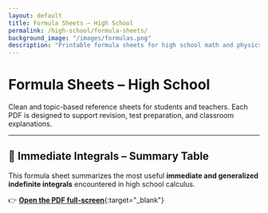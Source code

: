 ```yaml
---
layout: default
title: Formula Sheets – High School
permalink: /high-school/formula-sheets/
background_image: "/images/formulas.png"
description: "Printable formula sheets for high school math and physics. Clear, concise, and topic-organized."
---
```


# Formula Sheets – High School

Clean and topic-based reference sheets for students and teachers. Each PDF is designed to support revision, test preparation, and classroom explanations.

---

## 📄 Immediate Integrals – Summary Table

This formula sheet summarizes the most useful **immediate and generalized indefinite integrals** encountered in high school calculus.

👉 [**Open the PDF full-screen**](/materials/high-school/math/immediate-integrals.pdf){:target="_blank"}



